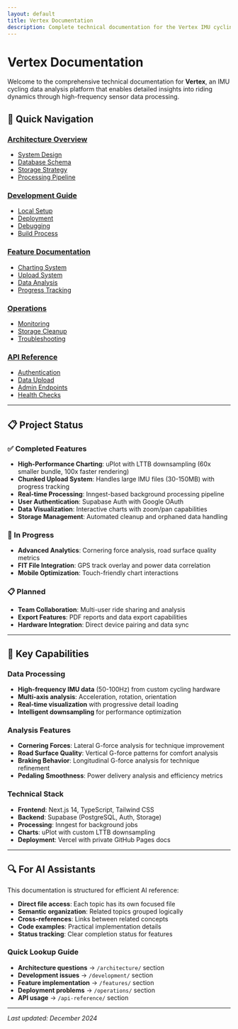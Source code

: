 ```yaml
---
layout: default
title: Vertex Documentation
description: Complete technical documentation for the Vertex IMU cycling data analysis platform
---
```


# Vertex Documentation

Welcome to the comprehensive technical documentation for **Vertex**, an IMU cycling data analysis platform that enables detailed insights into riding dynamics through high-frequency sensor data processing.

## 🚀 Quick Navigation

### [Architecture Overview](/architecture/)
- [System Design](/architecture/system-design/)
- [Database Schema](/architecture/database/)
- [Storage Strategy](/architecture/storage/)
- [Processing Pipeline](/architecture/processing/)

### [Development Guide](/development/)
- [Local Setup](/development/local-setup/)
- [Deployment](/development/deployment/)
- [Debugging](/development/debugging/)
- [Build Process](/development/build/)

### [Feature Documentation](/features/)
- [Charting System](/features/charting/)
- [Upload System](/features/upload/)
- [Data Analysis](/features/analysis/)
- [Progress Tracking](/features/progress/)

### [Operations](/operations/)
- [Monitoring](/operations/monitoring/)
- [Storage Cleanup](/operations/cleanup/)
- [Troubleshooting](/operations/troubleshooting/)

### [API Reference](/api-reference/)
- [Authentication](/api-reference/auth/)
- [Data Upload](/api-reference/upload/)
- [Admin Endpoints](/api-reference/admin/)
- [Health Checks](/api-reference/health/)

---

## 📋 Project Status

### ✅ Completed Features
- **High-Performance Charting**: uPlot with LTTB downsampling (60x smaller bundle, 100x faster rendering)
- **Chunked Upload System**: Handles large IMU files (30-150MB) with progress tracking
- **Real-time Processing**: Inngest-based background processing pipeline
- **User Authentication**: Supabase Auth with Google OAuth
- **Data Visualization**: Interactive charts with zoom/pan capabilities
- **Storage Management**: Automated cleanup and orphaned data handling

### 🚧 In Progress
- **Advanced Analytics**: Cornering force analysis, road surface quality metrics
- **FIT File Integration**: GPS track overlay and power data correlation
- **Mobile Optimization**: Touch-friendly chart interactions

### 📋 Planned
- **Team Collaboration**: Multi-user ride sharing and analysis
- **Export Features**: PDF reports and data export capabilities
- **Hardware Integration**: Direct device pairing and data sync

---

## 🎯 Key Capabilities

### Data Processing
- **High-frequency IMU data** (50-100Hz) from custom cycling hardware
- **Multi-axis analysis**: Acceleration, rotation, orientation
- **Real-time visualization** with progressive detail loading
- **Intelligent downsampling** for performance optimization

### Analysis Features
- **Cornering Forces**: Lateral G-force analysis for technique improvement
- **Road Surface Quality**: Vertical G-force patterns for comfort analysis
- **Braking Behavior**: Longitudinal G-force analysis for technique refinement
- **Pedaling Smoothness**: Power delivery analysis and efficiency metrics

### Technical Stack
- **Frontend**: Next.js 14, TypeScript, Tailwind CSS
- **Backend**: Supabase (PostgreSQL, Auth, Storage)
- **Processing**: Inngest for background jobs
- **Charts**: uPlot with custom LTTB downsampling
- **Deployment**: Vercel with private GitHub Pages docs

---

## 🔍 For AI Assistants

This documentation is structured for efficient AI reference:

- **Direct file access**: Each topic has its own focused file
- **Semantic organization**: Related topics grouped logically
- **Cross-references**: Links between related concepts
- **Code examples**: Practical implementation details
- **Status tracking**: Clear completion status for features

### Quick Lookup Guide
- **Architecture questions** → `/architecture/` section
- **Development issues** → `/development/` section  
- **Feature implementation** → `/features/` section
- **Deployment problems** → `/operations/` section
- **API usage** → `/api-reference/` section

---

*Last updated: December 2024*
